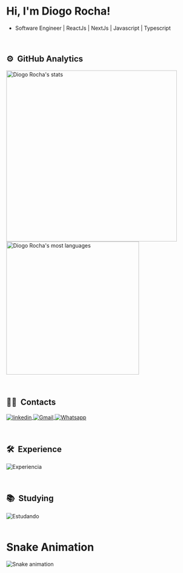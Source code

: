 <h1 align="left">Hi, I'm Diogo Rocha!</h1>

-  Software Engineer | ReactJs | NextJs | Javascript | Typescript 

<br>

## ⚙️ &nbsp;GitHub Analytics

<p align="left">
<img width="450em"  src="https://github-readme-stats.vercel.app/api?username=diogorochaa&show_icons=true&theme=highcontrast" alt="Diogo Rocha's stats"/>
<img width="350em"  src="https://github-readme-stats.vercel.app/api/top-langs/?username=diogorochaa&layout=compact&theme=highcontrast" alt="Diogo Rocha's most languages"/>
</p>
<br>

## 👨‍🦲 &nbsp;Contacts

<p align="left">
<a href="https://linkedin.com/in/diogorochaa" target="_blank">
  <img align="center" src="https://img.shields.io/badge/linkedin-%230077B5.svg?style=for-the-badge&logo=linkedin&logoColor=white" alt="linkedin"/>
</a>
<a href="mailto:rdiogo190@gmail.com" target="_blank">
 <img align="center" src="https://img.shields.io/badge/Gmail-D14836?style=for-the-badge&logo=gmail&logoColor=white" alt="Gmail"/>
</a>
<a href="https://api.whatsapp.com/send?phone=5554996531543&text=Olá%20Diogo!%20Vi%20seu%20perfil%20no%20Github%20e%20gostaria%20de%20entrar%20em%20contato%20com%20você." target="_blank">
  <img align="center" src="https://img.shields.io/badge/-Whatsapp-2DB540?style=for-the-badge&labelColor=whatsapp&logo=whatsapp&logoColor=white" alt="Whatsapp"/>
</a>
</p>
<br>

## 🛠️ &nbsp;Experience
![Experiencia](https://devicons.dev.br/icons?icon=JavaScript,TailwindCSS,TypeScript,NextJS,NodeJS,StyledComponents,Git,Github,Vite,VSCode,Linux,React,GitLab&theme=dark)

<br>

## 📚 &nbsp;Studying
![Estudando](https://devicons.dev.br/icons?icon=Astro,RemiX,Prisma,Firebase,Jest,GraphQL,MongoDB,Docker&theme=dark)
<br><br>

<div>
  <h1> Snake Animation </h1>

  ![Snake animation](https://github.com/diogorochaa/diogorochaa/blob/output/github-contribution-grid-snake.svg)
 
</div>
